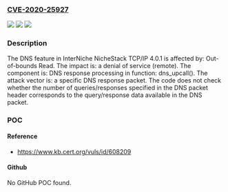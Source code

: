 ### [CVE-2020-25927](https://cve.mitre.org/cgi-bin/cvename.cgi?name=CVE-2020-25927)
![](https://img.shields.io/static/v1?label=Product&message=n%2Fa&color=blue)
![](https://img.shields.io/static/v1?label=Version&message=n%2Fa&color=blue)
![](https://img.shields.io/static/v1?label=Vulnerability&message=n%2Fa&color=brighgreen)

### Description

The DNS feature in InterNiche NicheStack TCP/IP 4.0.1 is affected by: Out-of-bounds Read. The impact is: a denial of service (remote). The component is: DNS response processing in function: dns_upcall(). The attack vector is: a specific DNS response packet. The code does not check whether the number of queries/responses specified in the DNS packet header corresponds to the query/response data available in the DNS packet.

### POC

#### Reference
- https://www.kb.cert.org/vuls/id/608209

#### Github
No GitHub POC found.

